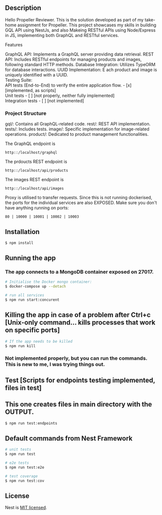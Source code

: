 ## Description

Hello Propeller Reviewer. This is the solution developed as part of my take-home assignment for Propeller. This project showcases my skills in building GQL API using NestJs, and also Makeing RESTful APIs using Node/Express in JS, implementing both GraphQL and RESTful services.

Features

GraphQL API: Implements a GraphQL server providing data retrieval.
REST API: Includes RESTful endpoints for managing products and images, following standard HTTP methods.
Database Integration: Utilizes TypeORM for database interactions.
UUID Implementation: E ach product and image is uniquely identified with a UUID. <br />
Testing Suite:  <br />
API tests (End-to-End) to verify the entire application flow. - [x] [implemented, as scripts] <br />
Unit tests  - [ ] [not properly, neither fully implemented] <br />
Integration tests - [ ] [not implemented] <br />

### Project Structure

gql/: Contains all GraphQL-related code.
rest/: REST API implementation.
tests/: Includes tests.
image/: Specific implementation for image-related operations.
product/: Dedicated to product management functionalities.

The GraphQL endpoint is 
```
http::/localhost/graphql
```

The prdoucts REST endpoint is 
```
http::/localhost/api/products
```

The images REST endpoint is 
```
http::/localhost/api/images
```

Proxy is utilised to transfer requests. Since this is not running dockerised, the ports for the individual services are also EXPOSED. Make sure you don't have anything running on ports:
```
80 | 10000 | 10001 | 10002 | 10003
```

## Installation

```bash
$ npm install
```

## Running the app

### The app connects to a MongoDB container exposed on 27017.

```bash
# Initialise the Docker mongo container:
$ docker-compose up --detach

# run all services
$ npm run start:concurent
```

## Killing the app in case of a problem after Ctrl+c [Unix-only command... kills processes that work on specific ports]

```bash
# If the app needs to be killed
$ npm run kill

```


### Not implemented properly, but you can run the commands. This is new to me, I was trying things out.

## Test [Scripts for endpoints testing implemented, files in test]
## This one creates files in main directory with the OUTPUT.
```bash
$ npm run test:endpoints
```

## Default commands from Nest Framework
```bash
# unit tests
$ npm run test

# e2e tests
$ npm run test:e2e

# test coverage
$ npm run test:cov
```


## License

Nest is [MIT licensed](LICENSE).
